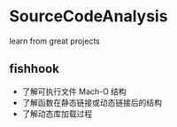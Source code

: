 # SourceCodeAnalysis
learn from great projects

## fishhook 

- 了解可执行文件 Mach-O 结构
- 了解函数在静态链接或动态链接后的结构
- 了解动态库加载过程



